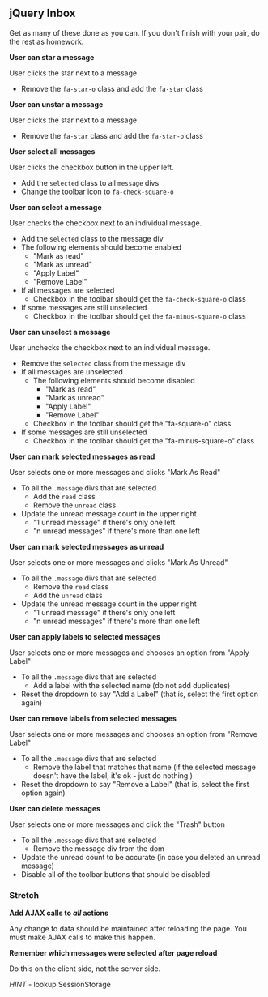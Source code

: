 ## jQuery Inbox

Get as many of these done as you can.  If you don't finish with your pair, do the rest as homework.

**User can star a message**

User clicks the star next to a message

- Remove the `fa-star-o` class and add the `fa-star` class

**User can unstar a message**

User clicks the star next to a message

- Remove the `fa-star` class and add the `fa-star-o` class

**User select all messages**

User clicks the checkbox button in the upper left.

- Add the `selected` class to all `message` divs
- Change the toolbar icon to `fa-check-square-o`

**User can select a message**

User checks the checkbox next to an individual message.

- Add the `selected` class to the message div
- The following elements should become enabled
  - "Mark as read"
  - "Mark as unread"
  - "Apply Label"
  - "Remove Label"
- If all messages are selected
  - Checkbox in the toolbar should get the `fa-check-square-o` class
- If some messages are still unselected
  - Checkbox in the toolbar should get the `fa-minus-square-o` class

**User can unselect a message**

User unchecks the checkbox next to an individual message.

- Remove the `selected` class from the message div
- If all messages are unselected
  - The following elements should become disabled
    - "Mark as read"
    - "Mark as unread"
    - "Apply Label"
    - "Remove Label"
  - Checkbox in the toolbar should get the "fa-square-o" class
- If some messages are still unselected
  - Checkbox in the toolbar should get the "fa-minus-square-o" class

**User can mark selected messages as read**

User selects one or more messages and clicks "Mark As Read"

- To all the `.message` divs that are selected
  - Add the `read` class
  - Remove the `unread` class
- Update the unread message count in the upper right
  - "1 unread message" if there's only one left
  - "n unread messages" if there's more than one left

**User can mark selected messages as unread**

User selects one or more messages and clicks "Mark As Unread"

- To all the `.message` divs that are selected
  - Remove the `read` class
  - Add the `unread` class
- Update the unread message count in the upper right
  - "1 unread message" if there's only one left
  - "n unread messages" if there's more than one left

**User can apply labels to selected messages**

User selects one or more messages and chooses an option from "Apply Label"

- To all the `.message` divs that are selected
  - Add a label with the selected name (do not add duplicates)
- Reset the dropdown to say "Add a Label" (that is, select the first option again)

**User can remove labels from selected messages**

User selects one or more messages and chooses an option from "Remove Label"

- To all the `.message` divs that are selected
  - Remove the label that matches that name (if the selected message doesn't have the label, it's ok - just do nothing )
- Reset the dropdown to say "Remove a Label" (that is, select the first option again)

**User can delete messages**

User selects one or more messages and click the "Trash" button

- To all the `.message` divs that are selected
  - Remove the message div from the dom
- Update the unread count to be accurate (in case you deleted an unread message)
- Disable all of the toolbar buttons that should be disabled

### Stretch

**Add AJAX calls to _all_ actions**

Any change to data should be maintained after reloading the page.  You must make AJAX calls to make this happen.

**Remember which messages were selected after page reload**

Do this on the client side, not the server side.

_HINT_ - lookup SessionStorage
